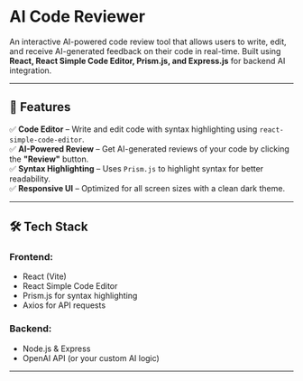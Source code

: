 # AI Code Reviewer  

An interactive AI-powered code review tool that allows users to write, edit, and receive AI-generated feedback on their code in real-time. Built using **React, React Simple Code Editor, Prism.js, and Express.js** for backend AI integration.  

---

## 🚀 Features  

✅ **Code Editor** – Write and edit code with syntax highlighting using `react-simple-code-editor`.  
✅ **AI-Powered Review** – Get AI-generated reviews of your code by clicking the **"Review"** button.  
✅ **Syntax Highlighting** – Uses `Prism.js` to highlight syntax for better readability.  
✅ **Responsive UI** – Optimized for all screen sizes with a clean dark theme.  

---

## 🛠 Tech Stack  

### Frontend:  
- React (Vite)  
- React Simple Code Editor  
- Prism.js for syntax highlighting  
- Axios for API requests  

### Backend:  
- Node.js & Express  
- OpenAI API (or your custom AI logic)  

---
